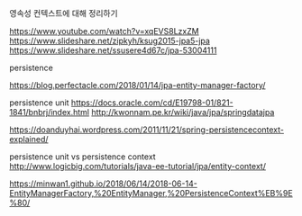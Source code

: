 영속성 컨텍스트에 대해 정리하기



https://www.youtube.com/watch?v=xqEVS8LzxZM
https://www.slideshare.net/zipkyh/ksug2015-jpa5-jpa
https://www.slideshare.net/ssusere4d67c/jpa-53004111

persistence

https://blog.perfectacle.com/2018/01/14/jpa-entity-manager-factory/




persistence unit
https://docs.oracle.com/cd/E19798-01/821-1841/bnbrj/index.html
http://kwonnam.pe.kr/wiki/java/jpa/springdatajpa

https://doanduyhai.wordpress.com/2011/11/21/spring-persistencecontext-explained/



persistence unit vs persistence context
http://www.logicbig.com/tutorials/java-ee-tutorial/jpa/entity-context/



https://minwan1.github.io/2018/06/14/2018-06-14-EntityManagerFactory,%20EntityManager,%20PersistenceContext%EB%9E%80/


